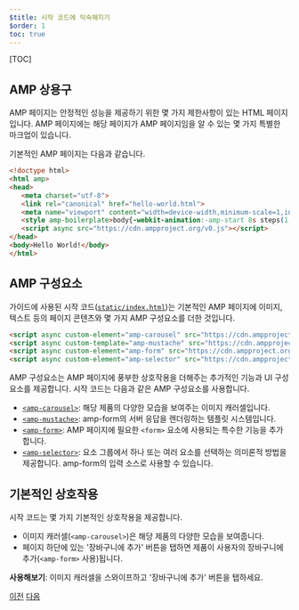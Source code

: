 ```yaml
---
$title: 시작 코드에 익숙해지기
$order: 1
toc: true
---
```


[TOC]

## AMP 상용구
AMP 페이지는 안정적인 성능을 제공하기 위한 몇 가지 제한사항이 있는 HTML 페이지입니다. AMP 페이지에는 해당 페이지가 AMP 페이지임을 알 수 있는 몇 가지 특별한 마크업이 있습니다.

기본적인 AMP 페이지는 다음과 같습니다.

```html
<!doctype html>
<html amp>
<head>
   <meta charset="utf-8">
   <link rel="canonical" href="hello-world.html">
   <meta name="viewport" content="width=device-width,minimum-scale=1,initial-scale=1">
   <style amp-boilerplate>body{-webkit-animation:-amp-start 8s steps(1,end) 0s 1 normal both;-moz-animation:-amp-start 8s steps(1,end) 0s 1 normal both;-ms-animation:-amp-start 8s steps(1,end) 0s 1 normal both;animation:-amp-start 8s steps(1,end) 0s 1 normal both}@-webkit-keyframes -amp-start{from{visibility:hidden}to{visibility:visible}}@-moz-keyframes -amp-start{from{visibility:hidden}to{visibility:visible}}@-ms-keyframes -amp-start{from{visibility:hidden}to{visibility:visible}}@-o-keyframes -amp-start{from{visibility:hidden}to{visibility:visible}}@keyframes -amp-start{from{visibility:hidden}to{visibility:visible}}</style><noscript><style amp-boilerplate>body{-webkit-animation:none;-moz-animation:none;-ms-animation:none;animation:none}</style></noscript>
   <script async src="https://cdn.ampproject.org/v0.js"></script>
</head>
<body>Hello World!</body>
</html>
```

## AMP 구성요소

가이드에 사용된 시작 코드([`static/index.html`](https://github.com/googlecodelabs/advanced-interactivity-in-amp/blob/master/static/index.html))는 기본적인 AMP 페이지에 이미지, 텍스트 등의 페이지 콘텐츠와 몇 가지 AMP 구성요소를 더한 것입니다.

```html
<script async custom-element="amp-carousel" src="https://cdn.ampproject.org/v0/amp-carousel-0.1.js"></script>
<script async custom-template="amp-mustache" src="https://cdn.ampproject.org/v0/amp-mustache-0.1.js"></script>
<script async custom-element="amp-form" src="https://cdn.ampproject.org/v0/amp-form-0.1.js"></script>
<script async custom-element="amp-selector" src="https://cdn.ampproject.org/v0/amp-selector-0.1.js"></script>
```

AMP 구성요소는 AMP 페이지에 풍부한 상호작용을 더해주는 추가적인 기능과 UI 구성요소를 제공합니다. 시작 코드는 다음과 같은 AMP 구성요소를 사용합니다.

- [`<amp-carousel>`](https://www.ampproject.org/ko/docs/reference/components/amp-carousel.html): 해당 제품의 다양한 모습을 보여주는 이미지 캐러셀입니다.
- [`<amp-mustache>`](https://www.ampproject.org/ko/docs/reference/components/amp-mustache.html): amp-form의 서버 응답을 렌더링하는 템플릿 시스템입니다.
- [`<amp-form>`](https://www.ampproject.org/ko/docs/reference/components/amp-form.html): AMP 페이지에 필요한 `<form>` 요소에 사용되는 특수한 기능을 추가합니다.
- [`<amp-selector>`](https://www.ampproject.org/ko/docs/reference/components/amp-form.html): 요소 그룹에서 하나 또는 여러 요소를 선택하는 의미론적 방법을 제공합니다. amp-form의 입력 소스로 사용할 수 있습니다.

## 기본적인 상호작용

시작 코드는 몇 가지 기본적인 상호작용을 제공합니다.

- 이미지 캐러셀(`<amp-carousel>`)은 해당 제품의 다양한 모습을 보여줍니다.
- 페이지 하단에 있는 '장바구니에 추가' 버튼을 탭하면 제품이 사용자의 장바구니에 추가(`<amp-form>` 사용)됩니다.


**사용해보기**: 이미지 캐러셀을 스와이프하고 '장바구니에 추가' 버튼을 탭하세요.

<div class="prev-next-buttons">
  <a class="button prev-button" href="/ko/docs/tutorials/interactivity/prereqs-setup.html"><span class="arrow-prev">이전</span></a>
  <a class="button next-button" href="/ko/docs/tutorials/interactivity/advanced-interactivity.html"><span class="arrow-next">다음</span></a>
</div>
 
